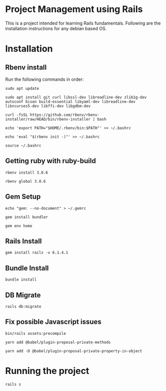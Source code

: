 #  Project Management using Rails

  

This is a project intended for learning Rails fundamentals. Following are the installation instructions for any debian based OS.

  

#  Installation
## Rbenv install
Run the following commands in order:

```sudo apt update```

```sudo apt install git curl libssl-dev libreadline-dev zlib1g-dev autoconf bison build-essential libyaml-dev libreadline-dev libncurses5-dev libffi-dev libgdbm-dev```

```curl -fsSL https://github.com/rbenv/rbenv-installer/raw/HEAD/bin/rbenv-installer | bash```

```echo 'export PATH="$HOME/.rbenv/bin:$PATH"' >> ~/.bashrc```

```echo 'eval "$(rbenv init -)"' >> ~/.bashrc```

```source ~/.bashrc```

## Getting ruby with ruby-build
```rbenv install 3.0.6```

```rbenv global 3.0.6```

## Gem Setup
```echo "gem: --no-document" > ~/.gemrc```

```gem install bundler```

```gem env home```

## Rails Install
```gem install rails -v 6.1.4.1```

## Bundle Install
```bundle install```

## DB Migrate
```rails db:migrate```

## Fix possible Javascript issues
```bin/rails assets:precompile```

```yarn add @babel/plugin-proposal-private-methods```

```yarn add -D @babel/plugin-proposal-private-property-in-object```

# Running the project
```rails s```


